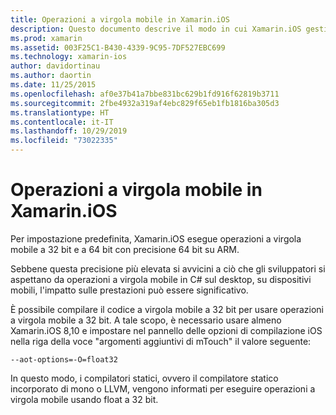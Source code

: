 ```yaml
---
title: Operazioni a virgola mobile in Xamarin.iOS
description: Questo documento descrive il modo in cui Xamarin.iOS gestisce le operazioni a virgola mobile e precisione a 32 bit a 64 bit e illustra gli effetti associati alle prestazioni.
ms.prod: xamarin
ms.assetid: 003F25C1-B430-4339-9C95-7DF527EBC699
ms.technology: xamarin-ios
author: davidortinau
ms.author: daortin
ms.date: 11/25/2015
ms.openlocfilehash: af0e37b41a7bbe831bc629b1fd916f62819b3711
ms.sourcegitcommit: 2fbe4932a319af4ebc829f65eb1fb1816ba305d3
ms.translationtype: HT
ms.contentlocale: it-IT
ms.lasthandoff: 10/29/2019
ms.locfileid: "73022335"
---
```

# <a name="floating-point-operations-in-xamarinios"></a>Operazioni a virgola mobile in Xamarin.iOS

Per impostazione predefinita, Xamarin.iOS esegue operazioni a virgola mobile a 32 bit e a 64 bit con precisione 64 bit su ARM.  

Sebbene questa precisione più elevata si avvicini a ciò che gli sviluppatori si aspettano da operazioni a virgola mobile in C# sul desktop, su dispositivi mobili, l'impatto sulle prestazioni può essere significativo.

È possibile compilare il codice a virgola mobile a 32 bit per usare operazioni a virgola mobile a 32 bit.  A tale scopo, è necessario usare almeno Xamarin.iOS 8,10 e impostare nel pannello delle opzioni di compilazione iOS nella riga della voce "argomenti aggiuntivi di mTouch" il valore seguente:

```
--aot-options=-O=float32
```

In questo modo, i compilatori statici, ovvero il compilatore statico incorporato di mono o LLVM, vengono informati per eseguire operazioni a virgola mobile usando float a 32 bit.
